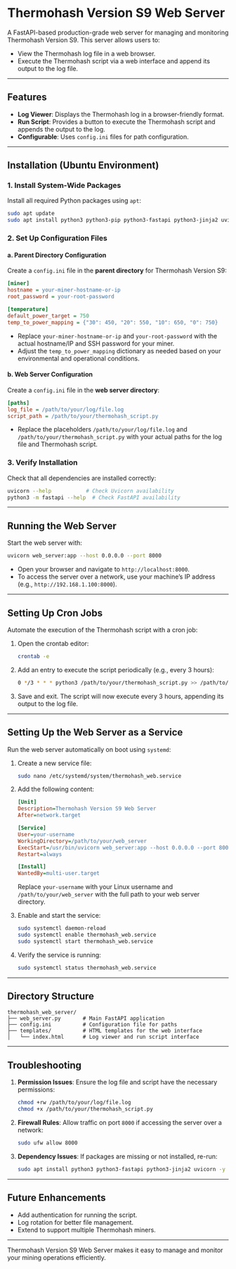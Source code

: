 
# Thermohash Version S9 Web Server

A FastAPI-based production-grade web server for managing and monitoring Thermohash Version S9. This server allows users to:
- View the Thermohash log file in a web browser.
- Execute the Thermohash script via a web interface and append its output to the log file.

---

## Features
- **Log Viewer**: Displays the Thermohash log in a browser-friendly format.
- **Run Script**: Provides a button to execute the Thermohash script and appends the output to the log.
- **Configurable**: Uses `config.ini` files for path configuration.

---

## Installation (Ubuntu Environment)

### 1. Install System-Wide Packages
Install all required Python packages using `apt`:
```bash
sudo apt update
sudo apt install python3 python3-pip python3-fastapi python3-jinja2 uvicorn -y
```

### 2. Set Up Configuration Files

#### **a. Parent Directory Configuration**
Create a `config.ini` file in the **parent directory** for Thermohash Version S9:
```ini
[miner]
hostname = your-miner-hostname-or-ip
root_password = your-root-password

[temperature]
default_power_target = 750
temp_to_power_mapping = {"30": 450, "20": 550, "10": 650, "0": 750}
```

- Replace `your-miner-hostname-or-ip` and `your-root-password` with the actual hostname/IP and SSH password for your miner.
- Adjust the `temp_to_power_mapping` dictionary as needed based on your environmental and operational conditions.

#### **b. Web Server Configuration**
Create a `config.ini` file in the **web server directory**:
```ini
[paths]
log_file = /path/to/your/log/file.log
script_path = /path/to/your/thermohash_script.py
```

- Replace the placeholders `/path/to/your/log/file.log` and `/path/to/your/thermohash_script.py` with your actual paths for the log file and Thermohash script.

### 3. Verify Installation
Check that all dependencies are installed correctly:
```bash
uvicorn --help           # Check Uvicorn availability
python3 -m fastapi --help  # Check FastAPI availability
```

---

## Running the Web Server
Start the web server with:
```bash
uvicorn web_server:app --host 0.0.0.0 --port 8000
```

- Open your browser and navigate to `http://localhost:8000`.
- To access the server over a network, use your machine’s IP address (e.g., `http://192.168.1.100:8000`).

---

## Setting Up Cron Jobs

Automate the execution of the Thermohash script with a cron job:

1. Open the crontab editor:
   ```bash
   crontab -e
   ```

2. Add an entry to execute the script periodically (e.g., every 3 hours):
   ```bash
   0 */3 * * * python3 /path/to/your/thermohash_script.py >> /path/to/your/log/file.log 2>&1
   ```

3. Save and exit. The script will now execute every 3 hours, appending its output to the log file.

---

## Setting Up the Web Server as a Service

Run the web server automatically on boot using `systemd`:

1. Create a new service file:
   ```bash
   sudo nano /etc/systemd/system/thermohash_web.service
   ```

2. Add the following content:
   ```ini
   [Unit]
   Description=Thermohash Version S9 Web Server
   After=network.target

   [Service]
   User=your-username
   WorkingDirectory=/path/to/your/web_server
   ExecStart=/usr/bin/uvicorn web_server:app --host 0.0.0.0 --port 8000
   Restart=always

   [Install]
   WantedBy=multi-user.target
   ```

   Replace `your-username` with your Linux username and `/path/to/your/web_server` with the full path to your web server directory.

3. Enable and start the service:
   ```bash
   sudo systemctl daemon-reload
   sudo systemctl enable thermohash_web.service
   sudo systemctl start thermohash_web.service
   ```

4. Verify the service is running:
   ```bash
   sudo systemctl status thermohash_web.service
   ```

---

## Directory Structure
```
thermohash_web_server/
├── web_server.py       # Main FastAPI application
├── config.ini          # Configuration file for paths
├── templates/          # HTML templates for the web interface
│   └── index.html      # Log viewer and run script interface
```

---

## Troubleshooting

1. **Permission Issues**:
   Ensure the log file and script have the necessary permissions:
   ```bash
   chmod +rw /path/to/your/log/file.log
   chmod +x /path/to/your/thermohash_script.py
   ```

2. **Firewall Rules**:
   Allow traffic on port `8000` if accessing the server over a network:
   ```bash
   sudo ufw allow 8000
   ```

3. **Dependency Issues**:
   If packages are missing or not installed, re-run:
   ```bash
   sudo apt install python3 python3-fastapi python3-jinja2 uvicorn -y
   ```

---

## Future Enhancements
- Add authentication for running the script.
- Log rotation for better file management.
- Extend to support multiple Thermohash miners.

---

Thermohash Version S9 Web Server makes it easy to manage and monitor your mining operations efficiently.
